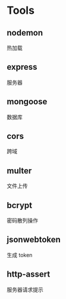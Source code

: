 # Tools

## nodemon

热加载

## express

服务器

## mongoose

数据库

## cors

跨域

## multer

文件上传

## bcrypt

密码散列操作

## jsonwebtoken

生成 token

## http-assert

服务器请求提示
